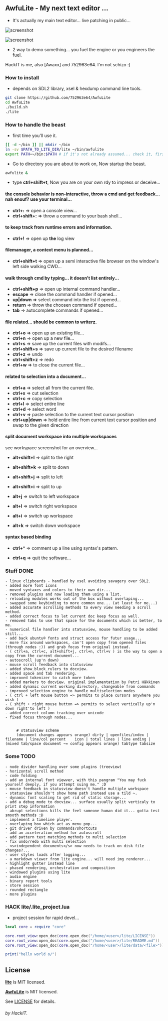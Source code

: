 ## AwfuLite - My next text editor ...

- It's actually my main text editor... live patching in public...

![screenshot](https://raw.githubusercontent.com/752963e64/AwfuLite/master/screenshot.png)

![screenshot](https://raw.githubusercontent.com/752963e64/AwfuLite/master/workspace.png)

- 2 way to demo something... you fuel the engine or you engineers the fuel.

HackIT is me, also [Awaxx] and 752963e64. I'm not schizo :)

### How to install

- depends on SDL2 library, xsel & hexdump command line tools.

```bash
git clone https://github.com/752963e64/AwfuLite
cd AwfuLite
./build.sh
./lite
```

### How to handle the beast

- first time you'll use it.
```sh
[[ -d ~/bin ]] || mkdir ~/bin
ln -sv $PATH_TO_LITE_DIR/lite ~/bin/awfulite
export PATH=~/bin:$PATH # if it's not already assumed... check it, first...
```

- Go to directory you are about to work on, Now startup the beast.

```sh
awfulite &
```

- type **ctrl+shift+t**, Now you are on your own rdy to impress or deceive...

#### the console behavior is non-interactive, throw a cmd and get feedback... nah enouf? use your terminal...
- **ctrl+:** => open a console view...
- **ctrl+shift+:** => throw a command to your bash shell...

#### to keep track from runtime errors and information.
- **ctrl+!** => open up **the** log view

#### filemanager, a context menu is planned...
- **ctrl+shift+t** => open up a semi interactive file browser on the window's left side walking CWD...

#### walk through cmd by typing... it doesn't list entirely...
- **ctrl+shift+p** => open up internal command handler...
- **escape** => close the command handler if opened...
- **up|down** => select command into the list if opened...
- **return** => throw the choosen command if opened...
- **tab** => autocomplete commands if opened...

#### file related... should be common to writerz.
- **ctrl+o** => open up an existing file...
- **ctrl+n** => open up a new file...
- **ctrl+s** => save up the current files with modifs...
- **ctrl+shift+s** => save up current file to the desired filename
- **ctrl+z** => undo
- **ctrl+shift+z** => redo
- **ctrl+w** => to close the current file...

#### related to selection into a document...
- **ctrl+a** => select all from the current file.
- **ctrl+x** => cut selection
- **ctrl+c** => copy selection
- **ctrl+l** => select entire line
- **ctrl+d** => select word
- **ctrl+v** => paste selection to the current text cursor position
- **ctrl+up|down** => hold entire line from current text cursor position and swap to the given direction

#### split document workspace into multiple workspaces

see workspace screenshot for an overview...

- **alt+shift+l** => split to the right 
- **alt+shift+k** => split to down
- **alt+shift+j** => split to left
- **alt+shift+i** => split to up

- **alt+j** => switch to left workspace
- **alt+l** => switch right workspace
- **alt+i** => switch up workspace
- **alt+k** => switch down workspace


#### syntax based binding
- **ctrl+*** => comment up a line using syntax's pattern.

- **ctrl+q** => quit the software...



### Stuff DONE

```
- linux clipboards - handled by xsel avoiding savagery over SDL2.
- added more font icons
- moved syntaxes and colors to their own dir...
- removed plugins and now loading them using a list.
- reloading modules works out of the box without overlaping...
- swapped some keybinding to more common one... (at least for me...)
- added accurate scrolling methods to every view needing a scroll method.
- added correct focus to let current doc keep focus as well.
- removed tabs to use that space for the documents which is better, to me.
- numerical file handler into statusview, mouse handling to be added still...
- add back ubuntu® fonts and struct access for futur usage...
- more fix around workspaces, can't open copy from opened files (through nodes :)) and grab focus from original instead.
- ( ctrl+a, ctrl+c, alt+shift+j, ctrl+n, ctrl+v ) is the way to open a copy from the current document...
- autoscroll (up'n down)
- mouse scroll feedback into statusview
- added show_block_rulers to docview.
- added space and tab rendering.
- improved tokenizer to catch more token
- added markers to docview. original implementation by Petri Häkkinen
- added dynamic current working directory, changeable from commands
- improved selection engine to handle multiselection modes
- ( ctrl + left mouse button => permits to place cursors anywhere you wish )
- ( shift + right mouse button => permits to select vertically up'n down right'to left )
- added correct column tracking over unicode
- fixed focus through nodes...


     # statusview scheme
     (document changes appears orange) dirty | openfiles/index | filename | line/col percent    icon | total lines | line ending | (mixed tab/space document ~= config appears orange) tabtype tabsize
```

### Some TODO

```
- node divider handling over some plugins (treeview)
- horizontal scroll method
- code folding
- add an internal font viewver, with this pangram "You may fuck yourself deeply, if you attempt suing me." :D
- mouse feedback in statusview doesn't handle multiple workspace
- statusview shouldn't show home path instead use a tild ~.
- dynamic font scaling to get rid of static storage...
- add a debug mode to docview... surface usually split verticaly to print step information
- abrupt selections kills the feel someone human did it... gotta test smooth methods :Ð
- implement a timeline player.
- overlaping box which act as menu pop... 
- git driver driven by commands/shortcuts
- add an acceleration method for autoscroll
- add pattern text matching methods to multi selection
- fix undo/redo with multi selection
- <s>independent documents</s> now needs to track on disk file changes?...
- user styles loads after logging...
- a markdown viewer from lite engine... will need img renderer...
- highlight gutter instead line
- phased rendering, orchestration and composition
- windowed plugins using lite
- audio engine
- binary report tools
- store session
- rounded rectangle
- more plugins
```

### HACK lite/.lite_project.lua

- project session for rapid devel...

```lua
local core = require "core"

core.root_view:open_doc(core.open_doc("/home/<user>/lite/LICENSE"))
core.root_view:open_doc(core.open_doc("/home/<user>/lite/README.md"))
core.root_view:open_doc(core.open_doc("/home/<user>/lite/data/<file>"))

print("hello world o/")
```

## License

**[lite](https://github.com/rxi/lite)** is MIT licensed.

**[AwfuLite](https://github.com/752963e64/AwfuLite)** is MIT licensed.

See [LICENSE](LICENSE) for details.

###### by HackIT.


